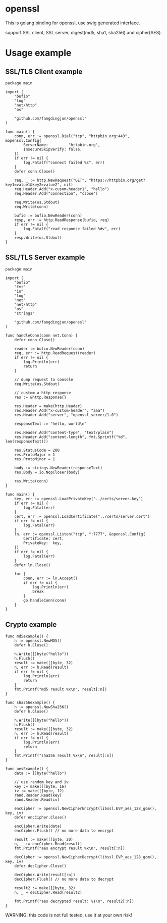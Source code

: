 openssl
=======

This is golang binding for openssl, use swig generated interface.

support SSL client, SSL server, digest(md5, sha1, sha256) and cipher(AES).


# Usage example

## SSL/TLS Client example

    package main

    import (
        "bufio"
        "log"
        "net/http"
        "os"

        "github.com/fangdingjun/openssl"
    )

    func main() {
        conn, err := openssl.Dial("tcp", "httpbin.org:443", &openssl.Config{
            ServerName:         "httpbin.org",
            InsecureSkipVerify: false,
        })
        if err != nil {
            log.Fatalf("connect failed %s", err)
        }
        defer conn.Close()

        req, _ := http.NewRequest("GET", "https://httpbin.org/get?key1=value1&key2=value2", nil)
        req.Header.Add("x-cusom-header1", "hello")
        req.Header.Add("connection", "close")

        req.Write(os.Stdout)
        req.Write(conn)

        bufio := bufio.NewReader(conn)
        resp, err := http.ReadResponse(bufio, req)
        if err != nil {
            log.Fatalf("read response failed %#v", err)
        }
        resp.Write(os.Stdout)
    }


## SSL/TLS Server example


    package main

    import (
        "bufio"
        "fmt"
        "io"
        "log"
        "net"
        "net/http"
        "os"
        "strings"

        "github.com/fangdingjun/openssl"
    )

    func handleConn(conn net.Conn) {
        defer conn.Close()

        reader := bufio.NewReader(conn)
        req, err := http.ReadRequest(reader)
        if err != nil {
            log.Println(err)
            return
        }

        // dump request to console
        req.Write(os.Stdout)

        // custom a http response
        res := &http.Response{}

        res.Header = make(http.Header)
        res.Header.Add("x-custom-header", "aaa")
        res.Header.Add("server", "openssl_server/1.0")

        responseText := "hello, world\n"

        res.Header.Add("content-type", "text/plain")
        res.Header.Add("content-length", fmt.Sprintf("%d", len(responseText)))

        res.StatusCode = 200
        res.ProtoMajor = 1
        res.ProtoMinor = 1

        body := strings.NewReader(responseText)
        res.Body = io.NopCloser(body)

        res.Write(conn)
    }

    func main() {
        key, err := openssl.LoadPrivateKey("../certs/server.key")
        if err != nil {
            log.Fatal(err)
        }
        cert, err := openssl.LoadCertificate("../certs/server.cert")
        if err != nil {
            log.Fatal(err)
        }
        ln, err := openssl.Listen("tcp", ":7777", &openssl.Config{
            Certificate: cert,
            PrivateKey:  key,
        })
        if err != nil {
            log.Fatal(err)
        }
        defer ln.Close()

        for {
            conn, err := ln.Accept()
            if err != nil {
                log.Println(err)
                break
            }
            go handleConn(conn)
        }
    }

## Crypto example

    func md5example() {
        h := openssl.NewMD5()
        defer h.Close()

        h.Write([]byte("hello"))
        h.Flush()
        result := make([]byte, 32)
        n, err := h.Read(result)
        if err != nil {
            log.Println(err)
            return
        }
        fmt.Printf("md5 result %x\n", result[:n])
    }

    func sha256example() {
        h := openssl.NewSha256()
        defer h.Close()

        h.Write([]byte("hello"))
        h.Flush()
        result := make([]byte, 32)
        n, err := h.Read(result)
        if err != nil {
            log.Println(err)
            return
        }
        fmt.Printf("sha256 result %x\n", result[:n])
    }

    func aesExample() {
        data := []byte("hello")

        // use random key and iv
        key := make([]byte, 16)
        iv := make([]byte, 12)
        rand.Reader.Read(key)
        rand.Reader.Read(iv)

        encCipher := openssl.NewCipherEncrypt(libssl.EVP_aes_128_gcm(), key, iv)
        defer encCipher.Close()

        encCipher.Write(data)
        encCipher.Flush() // no more data to encrypt

        result := make([]byte, 20)
        n, _ := encCipher.Read(result)
        fmt.Printf("aes encrypt result %x\n", result[:n])

        decCipher := openssl.NewCipherDecrypt(libssl.EVP_aes_128_gcm(), key, iv)
        defer decCipher.Close()

        decCipher.Write(result[:n])
        decCipher.Flush() // no more data to decrypt

        result2 := make([]byte, 32)
        n, _ = decCipher.Read(result2)

        fmt.Printf("aes decrypted result: %s\n", result2[:n])
    }

WARNING: this code is not full tested, use it at your own risk!